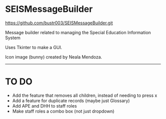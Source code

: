 # SEISMessageBuilder
https://github.com/bustr003/SEISMessageBuilder.git

Message builder related to managing the Special Education Information System

Uses Tkinter to make a GUI.

Icon image (bunny) created by Neala Mendoza.

---

# TO DO
- Add the feature that removes all children, instead of needing to press x
- Add a feature for duplicate records (maybe just Glossary)
- Add APE and DHH to staff roles
- Make staff roles a combo box (not just dropdown)
